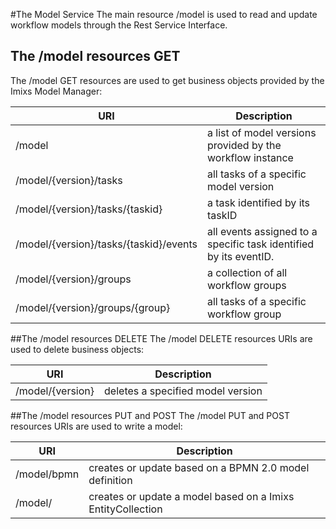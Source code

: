 #The Model Service
The main resource /model is used to read and update workflow models through the Rest Service Interface.
 

## The /model resources GET
The /model GET resources are used to get business objects provided by the Imixs Model Manager:


| URI                                           | Description                                                           | 
|-----------------------------------------------|-----------------------------------------------------------------------|
| /model                                        | a list of model versions provided by the  workflow instance           |
| /model/{version}/tasks                        | all tasks of a specific model  version                                |
| /model/{version}/tasks/{taskid}               | a task identified by its taskID                                       |
| /model/{version}/tasks/{taskid}/events        | all events assigned to a specific task identified by its eventID.     |
| /model/{version}/groups                       | a collection of all workflow groups                                   |
| /model/{version}/groups/{group}               | all tasks of a specific workflow group                                |



##The /model resources DELETE
The /model DELETE resources URIs are used to delete business objects:

| URI                                           | Description                               | 
|-----------------------------------------------|-------------------------------------------|
| /model/{version}                              | deletes a specified model version         |



##The /model resources PUT and POST
The /model PUT and POST resources URIs are used to write a model:

| URI                        | Description                                                      | 
|----------------------------|------------------------------------------------------------------|
| /model/bpmn                | creates or update based on a BPMN 2.0 model definition           |
| /model/                    | creates or update a model based on a Imixs EntityCollection      |
   